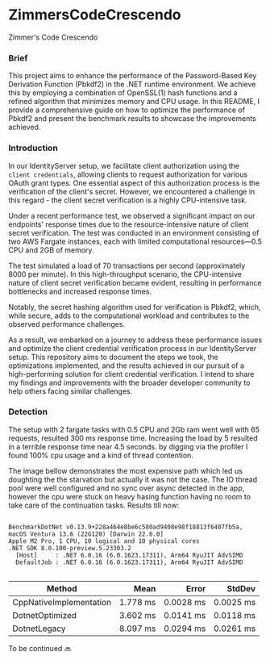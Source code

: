 # ZimmersCodeCrescendo
Zimmer's Code Crescendo

### Brief

This project aims to enhance the performance of the Password-Based Key Derivation Function (Pbkdf2) in the .NET runtime environment. We achieve this by employing a combination of OpenSSL(1) hash functions and a refined algorithm that minimizes memory and CPU usage. In this README, I provide a comprehensive guide on how to optimize the performance of Pbkdf2 and present the benchmark results to showcase the improvements achieved.

### Introduction

In our IdentityServer setup, we facilitate client authorization using the `client credentials`, allowing clients to request authorization for various OAuth grant types. One essential aspect of this authorization process is the verification of the client's secret. However, we encountered a challenge in this regard - the client secret verification is a highly CPU-intensive task.

Under a recent performance test, we observed a significant impact on our endpoints' response times due to the resource-intensive nature of client secret verification. The test was conducted in an environment consisting of two AWS Fargate instances, each with limited computational resources—0.5 CPU and 2GB of memory.

The test simulated a load of 70 transactions per second (approximately 8000 per minute). In this high-throughput scenario, the CPU-intensive nature of client secret verification became evident, resulting in performance bottlenecks and increased response times.

Notably, the secret hashing algorithm used for verification is Pbkdf2, which, while secure, adds to the computational workload and contributes to the observed performance challenges.

As a result, we embarked on a journey to address these performance issues and optimize the client credential verification process in our IdentityServer setup. This repository aims to document the steps we took, the optimizations implemented, and the results achieved in our pursuit of a high-performing solution for client credential verification. I intend to share my findings and improvements with the broader developer community to help others facing similar challenges.

### Detection
The setup with 2 fargate tasks with 0.5 CPU and 2Gb ram went well with 65 requests, resulted 300 ms response time.
Increasing the load by 5 resulted in a terrible response time near 4.5 seconds. 
by digging via the profiler I found 100% cpu usage and a kind of thread contention.

The image bellow demonstrates the most expensive path which led us doughting the the starvation but actually it was not the case.
The IO thread pool were well configured and no sync over async detected in the app, however the cpu were stuck on heavy hasing function having no room to take care of the continuation tasks.
Results till now:

```

BenchmarkDotNet v0.13.9+228a464e8be6c580ad9408e98f18813f6407fb5a, macOS Ventura 13.6 (22G120) [Darwin 22.6.0]
Apple M2 Pro, 1 CPU, 10 logical and 10 physical cores
.NET SDK 8.0.100-preview.5.23303.2
  [Host]     : .NET 6.0.16 (6.0.1623.17311), Arm64 RyuJIT AdvSIMD
  DefaultJob : .NET 6.0.16 (6.0.1623.17311), Arm64 RyuJIT AdvSIMD


```
| Method                  | Mean     | Error     | StdDev    |
|------------------------ |---------:|----------:|----------:|
| CppNativeImplementation | 1.778 ms | 0.0028 ms | 0.0025 ms |
| DotnetOptimized         | 3.602 ms | 0.0141 ms | 0.0118 ms |
| DotnetLegacy            | 8.097 ms | 0.0294 ms | 0.0261 ms |


To be continued 🔜 
